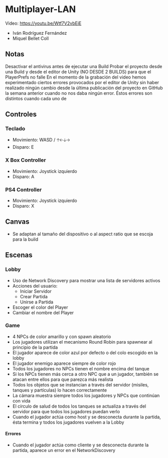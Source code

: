 # Multiplayer-LAN
Video: https://youtu.be/Wtf7V2vbEiE
- Iván Rodríguez Fernández
- Miquel Bellet Coll

## Notas 
Desactivar el antivirus antes de ejecutar una Build
Probar el proyecto desde una Build y desde el editor de Unity (NO DESDE 2 BUILDS) para que el PlayerPrefs no falle
En el momento de la grabación del video hemos experimentado ciertos errores provocados por el editor de Unity sin haber realizado ningún cambio desde la última publicación del proyecto en GitHub la semana anterior cuando no nos daba ningún error. Éstos errores son distintos cuando cada uno de 

## Controles
### Teclado
- Movimiento: WASD / 🡡🡠🡣🡢
- Disparo: E

### X Box Controller
- Movimiento: Joystick izquierdo
- Disparo: A

### PS4 Controller
- Movimiento: Joystick izquierdo
- Disparo: X

## Canvas
- Se adaptan al tamaño del dispositivo o al aspect ratio que se escoja para la build

## Escenas
### Lobby
- Uso de Network Discovery para mostrar una lista de servidores activos
- Acciones del usuario:
  - Iniciar Servidor
  - Crear Partida
  - Unirse a Partida
- Escoger el color del Player
- Cambiar el nombre del Player

### Game
- 4 NPCs de color amarillo y con spawn aleatorio
- Los jugadores utilizan el mecanismo Round Robin para spawnear al principio de la partida
- El jugador aparece de color azul por defecto o del colo escogido en la lobby
- El jugador enemigo aparece siempre de color rojo
- Todos los jugadores no NPCs tienen el nombre encima del tanque
- Si los NPCs tienen más cerca a otro NPC que a un jugador, también se atacan entre ellos para que parezca más realista
- Todos los objetos que se instancian a través del servidor (misiles, tanques y partículas) lo hacen correctamente
- La cámara muestra siempre todos los jugadores y NPCs que continúan con vida
- El círculo de salud de todos los tanques se actualiza a través del servidor para que todos los jugadores puedan verlo
- Cuando el jugador actúa como host y se desconecta durante la partida, ésta termina y todos los jugadores vuelven a la Lobby


#### Errores
- Cuando el jugador actúa como cliente y se desconecta durante la partida, aparece un error en el NetworkDiscovery
